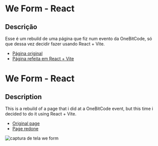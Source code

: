 # We Form - React

## Descrição
Esse é um rebuild de uma página que fiz num evento da OneBitCode, só que dessa vez decidir fazer usando React + Vite.

- [Página original](https://hipnosm.github.io/projeto-css-ada/)
- [Página refeita em React + Vite](https://we-form-react.vercel.app/)

# We Form - React

## Description
This is a rebuild of a page that i did at a OneBitCode event, but this time i decided to do it using React + Vite.

- [Original page](https://hipnosm.github.io/projeto-css-ada/)
- [Page redone](https://we-form-react.vercel.app/)

![captura de tela we form](https://github.com/HipnosM/we-form-react/blob/main/src/assets/weForm.png)
